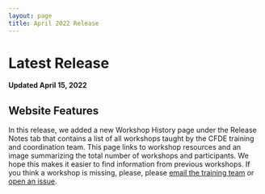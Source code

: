 ```yaml
---
layout: page
title: April 2022 Release
---
```


# Latest Release

**Updated April 15, 2022**

## Website Features

In this release, we added a new Workshop History page under the Release Notes tab that contains a list of all workshops taught by the CFDE training and coordination team. This page links to workshop resources and an image summarizing the total number of workshops and participants. We hope this makes it easier to find information from previous workshops. If you think a workshop is missing, please, please [email the training team](mailto:CFDE-HelpDesk%20<training@cfde.atlassian.net) or [open an issue](https://github.com/nih-cfde/training-and-engagement/issues/new).
